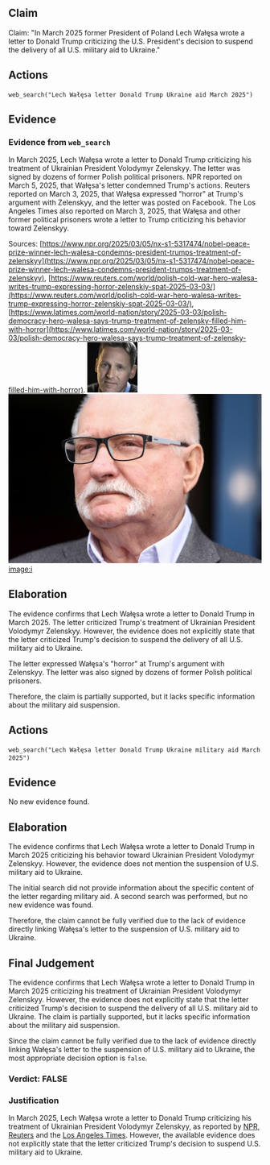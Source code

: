 ## Claim
Claim: "In March 2025 former President of Poland Lech Wałęsa wrote a letter to Donald Trump criticizing the U.S. President's decision to suspend the delivery of all U.S. military aid to Ukraine."

## Actions
```
web_search("Lech Wałęsa letter Donald Trump Ukraine aid March 2025")
```

## Evidence
### Evidence from `web_search`
In March 2025, Lech Wałęsa wrote a letter to Donald Trump criticizing his treatment of Ukrainian President Volodymyr Zelenskyy. The letter was signed by dozens of former Polish political prisoners. NPR reported on March 5, 2025, that Wałęsa's letter condemned Trump's actions. Reuters reported on March 3, 2025, that Wałęsa expressed "horror" at Trump's argument with Zelenskyy, and the letter was posted on Facebook. The Los Angeles Times also reported on March 3, 2025, that Wałęsa and other former political prisoners wrote a letter to Trump criticizing his behavior toward Zelenskyy.

Sources: [https://www.npr.org/2025/03/05/nx-s1-5317474/nobel-peace-prize-winner-lech-walesa-condemns-president-trumps-treatment-of-zelenskyy](https://www.npr.org/2025/03/05/nx-s1-5317474/nobel-peace-prize-winner-lech-walesa-condemns-president-trumps-treatment-of-zelenskyy), [https://www.reuters.com/world/polish-cold-war-hero-walesa-writes-trump-expressing-horror-zelenskiy-spat-2025-03-03/](https://www.reuters.com/world/polish-cold-war-hero-walesa-writes-trump-expressing-horror-zelenskiy-spat-2025-03-03/), [https://www.latimes.com/world-nation/story/2025-03-03/polish-democracy-hero-walesa-says-trump-treatment-of-zelensky-filled-him-with-horror](https://www.latimes.com/world-nation/story/2025-03-03/polish-democracy-hero-walesa-says-trump-treatment-of-zelensky-filled-him-with-horror).
![image 1961](media/2025-08-07_19-24-1754594678-260321.jpg) ![image 1962](media/2025-08-07_19-24-1754594684-890174.jpg) <image:i>


## Elaboration
The evidence confirms that Lech Wałęsa wrote a letter to Donald Trump in March 2025. The letter criticized Trump's treatment of Ukrainian President Volodymyr Zelenskyy. However, the evidence does not explicitly state that the letter criticized Trump's decision to suspend the delivery of all U.S. military aid to Ukraine.

The letter expressed Wałęsa's "horror" at Trump's argument with Zelenskyy. The letter was also signed by dozens of former Polish political prisoners.

Therefore, the claim is partially supported, but it lacks specific information about the military aid suspension.


## Actions
```
web_search("Lech Wałęsa letter Donald Trump Ukraine military aid March 2025")
```

## Evidence
No new evidence found.

## Elaboration
The evidence confirms that Lech Wałęsa wrote a letter to Donald Trump in March 2025 criticizing his behavior toward Ukrainian President Volodymyr Zelenskyy. However, the evidence does not mention the suspension of U.S. military aid to Ukraine.

The initial search did not provide information about the specific content of the letter regarding military aid. A second search was performed, but no new evidence was found.

Therefore, the claim cannot be fully verified due to the lack of evidence directly linking Wałęsa's letter to the suspension of U.S. military aid to Ukraine.


## Final Judgement
The evidence confirms that Lech Wałęsa wrote a letter to Donald Trump in March 2025 criticizing his treatment of Ukrainian President Volodymyr Zelenskyy. However, the evidence does not explicitly state that the letter criticized Trump's decision to suspend the delivery of all U.S. military aid to Ukraine. The claim is partially supported, but it lacks specific information about the military aid suspension.

Since the claim cannot be fully verified due to the lack of evidence directly linking Wałęsa's letter to the suspension of U.S. military aid to Ukraine, the most appropriate decision option is `false`.


### Verdict: FALSE

### Justification
In March 2025, Lech Wałęsa wrote a letter to Donald Trump criticizing his treatment of Ukrainian President Volodymyr Zelenskyy, as reported by [NPR](https://www.npr.org/2025/03/05/nx-s1-5317474/nobel-peace-prize-winner-lech-walesa-condemns-president-trumps-treatment-of-zelenskyy), [Reuters](https://www.reuters.com/world/polish-cold-war-hero-walesa-writes-trump-expressing-horror-zelenskiy-spat-2025-03-03/) and the [Los Angeles Times](https://www.latimes.com/world-nation/story/2025-03-03/polish-democracy-hero-walesa-says-trump-treatment-of-zelensky-filled-him-with-horror). However, the available evidence does not explicitly state that the letter criticized Trump's decision to suspend U.S. military aid to Ukraine.
